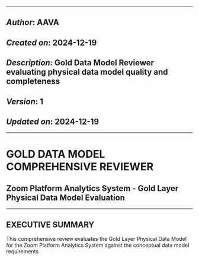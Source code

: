 _____________________________________________
## *Author*: AAVA
## *Created on*: 2024-12-19
## *Description*: Gold Data Model Reviewer evaluating physical data model quality and completeness
## *Version*: 1 
## *Updated on*: 2024-12-19
_____________________________________________

# GOLD DATA MODEL COMPREHENSIVE REVIEWER
## Zoom Platform Analytics System - Gold Layer Physical Data Model Evaluation

---

## EXECUTIVE SUMMARY

This comprehensive review evaluates the Gold Layer Physical Data Model for the Zoom Platform Analytics System against the conceptual data model requirements